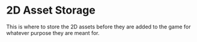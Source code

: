 # 2D Asset Storage
This is where to store the 2D assets before they are added to the game for whatever purpose they are meant for.
